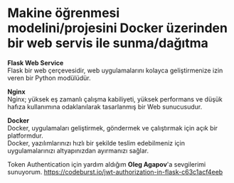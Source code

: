 # Makine öğrenmesi modelini/projesini Docker üzerinden bir web servis ile sunma/dağıtma


<b>Flask Web Service</b><br>
Flask bir web çerçevesidir, web uygulamalarını kolayca geliştirmenize izin veren bir Python modülüdür.

<b>Nginx</b><br>
Nginx; yüksek eş zamanlı çalışma kabiliyeti, yüksek performans ve düşük hafıza kullanımına odaklanılarak tasarlanmış bir Web sunucusudur. 

<b>Docker</b><br>
Docker, uygulamaları geliştirmek, göndermek ve çalıştırmak için açık bir platformdur. <br>
Docker, yazılımlarınızı hızlı bir şekilde teslim edebilmeniz için uygulamalarınızı altyapınızdan ayırmanızı sağlar. 


Token Authentication için yardım aldığım <b>Oleg Agapov</b>'a sevgilerimi sunuyorum. 
https://codeburst.io/jwt-authorization-in-flask-c63c1acf4eeb
